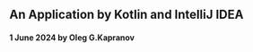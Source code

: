 ## An Application by Kotlin and IntelliJ IDEA

 [1]: https://github.com/http4k/http4k
 [2]: https://github.com/http4k/http4k-by-example
 [3]: https://github.com/http4k/examples
 [4]: https://www.http4k.org/documentation/
 [5]: https://www.geeksforgeeks.org/how-to-install-intellij-idea-on-arch-based-linux-distributionsmanjaro/
 [6]: https://ktor.io/docs/server-testing.html
 [7]: https://api.ktor.io/ktor-server/ktor-server-test-host/io.ktor.server.testing/test-application.html
 [8]: https://www.baeldung.com/kotlin/http4k-intro
 [9]: https://www.baeldung.com/kotlin/khttp
[10]: https://www.baeldung.com/kotlin/fuel
[11]: https://github.com/Baeldung/kotlin-tutorials/tree/master
[12]: https://ktor.io/docs/welcome.html
[13]: https://habr.com/ru/articles/705480/
[14]: https://github.com/ktorio/ktor-documentation
[15]: https://ktor.io/docs/welcome.html
[16]: https://ktor.io/docs/server-create-a-new-project.html
[17]: https://medium.com/@chaewonkong/ktor-the-next-generation-framework-that-might-replace-spring-boot-868e8d21fc0f
[18]: https://github.com/ktorio/ktor-documentation/tree/2.3.11/codeSnippets/snippets
[19]: https://dev.to/rogervinas/ktor-top-5-server-side-frameworks-for-kotlin-in-2022-149a
[20]: https://dev.to/yashagozwan/kotlin-basics-5ebk
[21]: https://dev.to/nadirbasalamah/kotlin-tutorial-1-introduction-3i6m
[22]: https://dev.to/nadirbasalamah/kotlin-tutorial-2-control-flow-condition-selection-3h88
[23]: https://dev.to/nadirbasalamah/kotlin-tutorial-3-control-flow-iteration-44m3
[24]: https://dev.to/nadirbasalamah/kotlin-tutorial-4-built-in-data-structures-1n1n
[25]: https://dev.to/nadirbasalamah/kotlin-tutorial-5-function-4ikb
[26]: https://dev.to/nadirbasalamah/kotlin-tutorial-5-function-4ikb
[27]: https://dev.to/nadirbasalamah/kotlin-tutorial-7-class-and-object-l0k
[28]: https://dev.to/nadirbasalamah/kotlin-tutorial-8-inheritance-537b
[29]: https://dev.to/nadirbasalamah/kotlin-tutorial-9-polymorphism-43l5
[30]: https://dev.to/asvid/kotlin-abstract-factory-gcc
[31]: https://dev.to/asvid/kotlin-factory-method-43en
[32]: https://swiderski.tech/kotlin-static-factory-methods/
[33]: https://dev.to/search?utf8=%E2%9C%93&q=Kotlin
[34]: https://dev.to/asvid/kotlin-static-factory-methods-ko9
[35]: https://micronaut.io/
[36]: https://docs.micronaut.io/4.5.3/guide/
[37]: https://habr.com/ru/articles/418117/
[38]: https://blog.gikken.co/kotlin-jersey-jetty-mongodb-creating-a-restful-api/
[39]: https://mkyong.com/webservices/jax-rs/jersey-and-jetty-http-server-examples/
[40]: https://github.com/christierney/kotlin-jetty-jersey-example
[41]: https://github.com/jetty/jetty-examples
[42]: https://github.com/jetty/jetty.docker/issues/49
[43]: https://www.http4k.org/guide/howto/use_a_server_backend/
[44]: https://www.http4k.org/guide/tutorials/tdding_http4k/_1
[45]: https://www.http4k.org/guide/tutorials/tdding_http4k/_2
[46]: https://www.http4k.org/guide/tutorials/tdding_http4k/_3
[47]: https://www.http4k.org/guide/tutorials/tdding_http4k/_4/
[48]: https://jetty.org/docs/index.html
[49]: https://github.com/http4k/http4k
[50]: https://github.com/http4k/examples/tree/master
[51]: https://jadarma.github.io/blog/posts/2024/03/parallel-integration-tests-with-ktor/
[52]: https://kotlin.libhunt.com/graphql-kotlin-alternatives
[53]: https://github.com/marcelkliemannel/kotlin-onetimepassword
[54]: https://github.com/marcelkliemannel/kotlin-onetimepassword/blob/master/src/main/kotlin/dev/turingcomplete/kotlinonetimepassword/GoogleAuthenticator.kt
[55]: https://medium.com/@teo.vladusic/google-oauth2-with-kotlin-android-credential-manager-ktor-8bfea37c5861
[56]: https://proandroiddev.com/integrating-google-sign-in-into-kotlin-multiplatform-8381c189a891
[57]: https://www.youtube.com/watch?v=dO_VdcEG4z8
[58]: https://www.mongodb.com/docs/atlas/device-sdks/sdk/kotlin/users/authenticate-users/
[59]: https://www.journeytoawebapp.com/posts/oauth-google-kotlin
[60]: https://auth0.com/blog/get-started-with-android-authentication-using-kotlin-part-1/
[61]: https://codersee.com/secure-rest-api-with-ktor-jwt-access-tokens/
[62]: https://github.com/codersee-blog/kotlin-ktor-jwt-access-tokens-authentication/tree/main
[63]: https://medium.com/hyperskill/creating-your-reactive-rest-api-with-kotlin-and-ktor-part-iii-ae9803bca99a
[64]: https://github.com/joseluisgs/ktor-reactive-rest-hyperskill
[65]: https://github.com/Kotlin/kotlinx.serialization
[66]: https://hyperskill.org/learn/step/33383
[67]: https://youtrack.jetbrains.com/issue/KTOR-4875
[68]: https://youtrack.jetbrains.com/issue/KTOR-4426
[69]: https://youtrack.jetbrains.com/issue/KTOR-6441/Js-engine-Receiving-response-with-empty-body-as-null-triggers-JsonConvertException
[70]: https://stackoverflow.com/questions/71236664/how-can-i-add-headers-to-ktor-request-if-i-use-submitformwithbinarydata
[71]: https://stackoverflow.com/questions/77521743/how-to-test-ktor-host-routing
[72]: https://github.com/AndreasVolkmann/ktor-auth-jwt-sample/tree/master
[73]: https://gist.github.com/NyCodeGHG/12e8eddfd53e1f4d8e44b79957c1e319
[74]: https://github.com/joseluisgs/ktor-reactive-rest-hyperskill
[75]: https://caelis.medium.com/ktor-send-and-receive-json-6c41c64410af
[76]: https://medium.com/@niranjanky14/ktor-how-to-add-headers-to-your-request-942eb5475e44

#### 1 June 2024 by Oleg G.Kapranov
